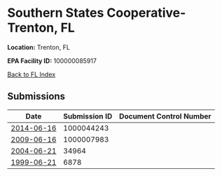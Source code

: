 # Southern States Cooperative-Trenton, FL

**Location:** Trenton, FL

**EPA Facility ID:** 100000085917

[Back to FL Index](../../index.md)

## Submissions

| Date | Submission ID | Document Control Number |
|------|--------------|-------------------------|
| [2014-06-16](submissions/1000044243.md) | 1000044243 |  |
| [2009-06-16](submissions/1000007983.md) | 1000007983 |  |
| [2004-06-21](submissions/34964.md) | 34964 |  |
| [1999-06-21](submissions/6878.md) | 6878 |  |
